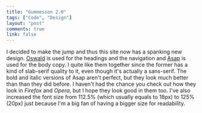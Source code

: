 ```yaml
---
title: "Gummesson 2.0"
tags: ["Code", "Design"]
layout: "post"
comments: true
link: false
---
```


I decided to make the jump and thus this site now has a spanking new design. [Oswald](http://www.google.com/webfonts/specimen/Oswald) is used for the headings and the navigation and [Asap](http://www.google.com/webfonts/specimen/Asap) is used for the body copy. I quite like them together since the former has a kind of slab-serif quality to it, even though it's actually a sans-serif. The bold and italic versions of Asap aren't perfect, but they look much better than than they did before. I haven't had the chance you check out how they look in *Firefox* and *Opera*, but I hope they look good in them too. I've also increased the font size from 112.5% (which usually equals to 18px) to 125% (20px) just because I'm a big fan of having a bigger size for readability.
